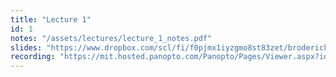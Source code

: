 ```yaml
---
title: "Lecture 1"
id: 1
notes: "/assets/lectures/lecture_1_notes.pdf"
slides: "https://www.dropbox.com/scl/fi/f0pjmx1iyzgmo8st83zet/broderick_lecture_01_share.pdf?rlkey=fz6ld671fgjctvy27ofp0c54i&e=1&dl=0"
recording: "https://mit.hosted.panopto.com/Panopto/Pages/Viewer.aspx?id=6f9530ff-4878-4a3e-bef3-b1d800ddc24c"
---
```

